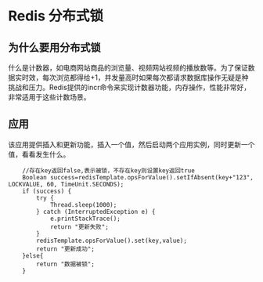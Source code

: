 # Redis 分布式锁
## 为什么要用分布式锁
什么是计数器，如电商网站商品的浏览量、视频网站视频的播放数等。为了保证数据实时效，每次浏览都得给+1，并发量高时如果每次都请求数据库操作无疑是种挑战和压力。Redis提供的incr命令来实现计数器功能，内存操作，性能非常好，非常适用于这些计数场景。

## 应用
该应用提供插入和更新功能，插入一个值，然后启动两个应用实例，同时更新一个值，看看发生什么。
```
    //存在key返回false,表示被锁，不存在key则设置key返回true
    Boolean success=redisTemplate.opsForValue().setIfAbsent(key+"123", LOCKVALUE, 60, TimeUnit.SECONDS);
    if (success) {
        try {
            Thread.sleep(1000);
        } catch (InterruptedException e) {
            e.printStackTrace();
            return "更新失败";
        }
        redisTemplate.opsForValue().set(key,value);
        return "更新成功";
    }else{
        return "数据被锁";
    }
```